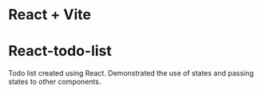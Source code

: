 # React + Vite

# React-todo-list

Todo list created using React. Demonstrated the use of states and passing states to other components.
